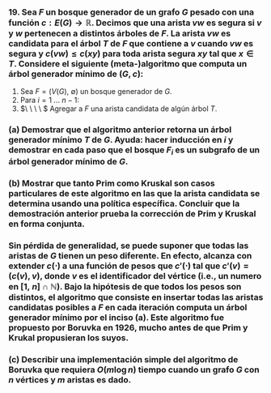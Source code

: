 ### 19. Sea $F$ un bosque generador de un grafo $G$ pesado con una función $c : E(G) \to \mathbb{R}$. Decimos que una arista $vw$ es segura si $v$ y $w$ pertenecen a distintos árboles de $F$. La arista $vw$ es candidata para el árbol $T$ de $F$ que contiene a $v$ cuando $vw$ es segura y $c(vw) \leq c(xy)$ para toda arista segura $xy$ tal que $x \in T$. Considere el siguiente (meta-)algoritmo que computa un árbol generador mínimo de $(G, c)$:

1. Sea $F = (V(G),\ \emptyset)$ un bosque generador de $G$.
2. Para $i = 1\ . . .\ n − 1$:
3. $\ \ \ \ $ Agregar a $F$ una arista candidata de algún árbol $T$.

### (a) Demostrar que el algoritmo anterior retorna un árbol generador mínimo $T$ de $G$. Ayuda: hacer inducción en $i$ y demostrar en cada paso que el bosque $F_i$ es un subgrafo de un árbol generador mínimo de $G$.

### (b) Mostrar que tanto Prim como Kruskal son casos particulares de este algoritmo en las que la arista candidata se determina usando una política específica. Concluir que la demostración anterior prueba la corrección de Prim y Kruskal en forma conjunta.

### Sin pérdida de generalidad, se puede suponer que todas las aristas de $G$ tienen un peso diferente. En efecto, alcanza con extender $c(\cdot)$ a una función de pesos que $c′(\cdot)$ tal que $c′(v) = (c(v), v)$, donde $v$ es el identificador del vértice (i.e., un numero en $[1,\ n]\cap \mathbb{N}$). Bajo la hipótesis de que todos los pesos son distintos, el algoritmo que consiste en insertar todas las aristas candidatas posibles a $F$ en cada iteración computa un árbol generador mínimo por el inciso (a). Este algoritmo fue propuesto por Boruvka en 1926, mucho antes de que Prim y Krukal propusieran los suyos.

### (c) Describir una implementación simple del algoritmo de Boruvka que requiera $O(m \log n)$ tiempo cuando un grafo $G$ con $n$ vértices y $m$ aristas es dado.
